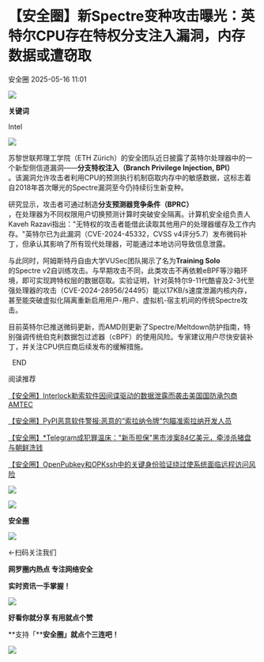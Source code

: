 #  【安全圈】新Spectre变种攻击曝光：英特尔CPU存在特权分支注入漏洞，内存数据或遭窃取   
 安全圈   2025-05-16 11:01  
  
![](https://mmbiz.qpic.cn/sz_mmbiz_png/aBHpjnrGylgOvEXHviaXu1fO2nLov9bZ055v7s8F6w1DD1I0bx2h3zaOx0Mibd5CngBwwj2nTeEbupw7xpBsx27Q/640?wx_fmt=other&from=appmsg&tp=webp&wxfrom=5&wx_lazy=1&wx_co=1 "")  
  
  
**关键词**  
  
  
  
Intel  
  
  
![](https://mmbiz.qpic.cn/sz_mmbiz_png/aBHpjnrGyliayKhlPFNUbibCF4s1UHbmEEqL7DXOICTnMtu8YgXcPtDKyq1ic95WwpQUvNxMbicozZyibN7pn1VlWvQ/640?wx_fmt=png&from=appmsg "")  
  
苏黎世联邦理工学院（ETH Zürich）的安全团队近日披露了英特尔处理器中的一个新型侧信道漏洞——**分支特权注入（Branch Privilege Injection, BPI）**  
。该漏洞允许攻击者利用CPU的预测执行机制窃取内存中的敏感数据，这标志着自2018年首次曝光的Spectre漏洞至今仍持续衍生新变种。  
  
研究显示，攻击者可通过制造**分支预测器竞争条件（BPRC）**  
，在处理器为不同权限用户切换预测计算时突破安全隔离。计算机安全组负责人Kaveh Razavi指出："无特权的攻击者能借此读取其他用户的处理器缓存及工作内存。"英特尔已为此漏洞（CVE-2024-45332，CVSS v4评分5.7）发布微码补丁，但承认其影响了所有现代处理器，可能通过本地访问导致信息泄露。  
  
与此同时，阿姆斯特丹自由大学VUSec团队揭示了名为**Training Solo**  
的Spectre v2自训练攻击。与早期攻击不同，此类攻击不再依赖eBPF等沙箱环境，即可实现跨特权层的数据窃取。实验证明，针对英特尔9-11代酷睿及2-3代至强处理器的攻击（CVE-2024-28956/24495）能以17KB/s速度泄漏内核内存，甚至能突破虚拟化隔离重新启用用户-用户、虚拟机-宿主机间的传统Spectre攻击。  
  
目前英特尔已推送微码更新，而AMD则更新了Spectre/Meltdown防护指南，特别强调传统伯克利数据包过滤器（cBPF）的使用风险。专家建议用户尽快安装补丁，并关注CPU供应商后续发布的缓解措施。  
  
  
  END    
  
  
阅读推荐  
  
  
[【安全圈】Interlock勒索软件因间谍驱动的数据泄露而袭击美国国防承包商AMTEC](https://mp.weixin.qq.com/s?__biz=MzIzMzE4NDU1OQ==&mid=2652069650&idx=1&sn=7da38b2af3f6c3d9d008e6e7dbf6a691&scene=21#wechat_redirect)  
  
  
  
[【安全圈】PyPI恶意软件警报:恶意的“索拉纳令牌”包瞄准索拉纳开发人员](https://mp.weixin.qq.com/s?__biz=MzIzMzE4NDU1OQ==&mid=2652069650&idx=2&sn=938d25c710b282a91672b5b04220c9f5&scene=21#wechat_redirect)  
  
  
  
[【安全圈】*Telegram成犯罪温床："新币担保"黑市涉案84亿美元，牵涉杀猪盘与朝鲜洗钱](https://mp.weixin.qq.com/s?__biz=MzIzMzE4NDU1OQ==&mid=2652069650&idx=3&sn=54144bc4949719692769276efdef9cf1&scene=21#wechat_redirect)  
  
  
  
[【安全圈】OpenPubkey和OPKssh中的关键身份验证绕过使系统面临远程访问风险](https://mp.weixin.qq.com/s?__biz=MzIzMzE4NDU1OQ==&mid=2652069650&idx=4&sn=d8cc7ac650197265d67dcbf81f43b31c&scene=21#wechat_redirect)  
  
  
  
  
![](https://mmbiz.qpic.cn/mmbiz_gif/aBHpjnrGylgeVsVlL5y1RPJfUdozNyCEft6M27yliapIdNjlcdMaZ4UR4XxnQprGlCg8NH2Hz5Oib5aPIOiaqUicDQ/640?wx_fmt=gif "")  
  
  
  
![](https://mmbiz.qpic.cn/mmbiz_png/aBHpjnrGylgeVsVlL5y1RPJfUdozNyCEDQIyPYpjfp0XDaaKjeaU6YdFae1iagIvFmFb4djeiahnUy2jBnxkMbaw/640?wx_fmt=png "")  
  
**安全圈**  
  
![](https://mmbiz.qpic.cn/mmbiz_gif/aBHpjnrGylgeVsVlL5y1RPJfUdozNyCEft6M27yliapIdNjlcdMaZ4UR4XxnQprGlCg8NH2Hz5Oib5aPIOiaqUicDQ/640?wx_fmt=gif "")  
  
  
←扫码关注我们  
  
**网罗圈内热点 专注网络安全**  
  
**实时资讯一手掌握！**  
  
  
![](https://mmbiz.qpic.cn/mmbiz_gif/aBHpjnrGylgeVsVlL5y1RPJfUdozNyCE3vpzhuku5s1qibibQjHnY68iciaIGB4zYw1Zbl05GQ3H4hadeLdBpQ9wEA/640?wx_fmt=gif "")  
  
**好看你就分享 有用就点个赞**  
  
**支持「****安全圈」就点个三连吧！**  
  
![](https://mmbiz.qpic.cn/mmbiz_gif/aBHpjnrGylgeVsVlL5y1RPJfUdozNyCE3vpzhuku5s1qibibQjHnY68iciaIGB4zYw1Zbl05GQ3H4hadeLdBpQ9wEA/640?wx_fmt=gif "")  
  
  
